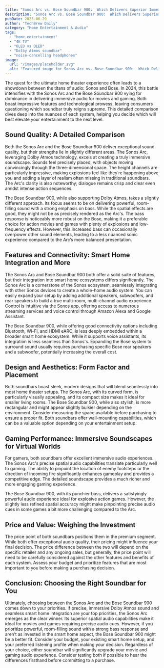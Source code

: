 ```yaml
---
title: "Sonos Arc vs. Bose Soundbar 900:  Which Delivers Superior Immersive Audio for Movies & Gaming in 2024?"
description: "Sonos Arc vs. Bose Soundbar 900:  Which Delivers Superior Immersive Audio for Movies & Gaming in 2024?"
pubDate: 2025-06-29
author: "TechBrew Daily"
category: "Home Entertainment & Audio"
tags:
  - "home-entertainment"
  - "4K TV"
  - "OLED vs QLED"
  - "Dolby Atmos soundbar"
  - "noise-cancelling headphones"
image:
  url: "/images/placeholder.svg"
  alt: "Featured image for Sonos Arc vs. Bose Soundbar 900:  Which Delivers Superior Immersive Audio for Movies & Gaming in 2024?"
---
```


The quest for the ultimate home theater experience often leads to a showdown between the titans of audio: Sonos and Bose.  In 2024, this battle intensifies with the Sonos Arc and the Bose Soundbar 900 vying for dominance in delivering immersive audio for movies and gaming. Both boast impressive features and technological prowess, leaving consumers questioning which soundbar truly reigns supreme. This detailed comparison dives deep into the nuances of each system, helping you decide which will best elevate your entertainment to the next level.


## Sound Quality: A Detailed Comparison

Both the Sonos Arc and the Bose Soundbar 900 deliver exceptional sound quality, but their strengths lie in slightly different areas. The Sonos Arc, leveraging Dolby Atmos technology, excels at creating a truly immersive soundscape.  Sounds feel precisely placed, with objects moving convincingly through the three-dimensional space.  The height channels are particularly impressive, making explosions feel like they’re happening above you and adding a layer of realism often missing in traditional soundbars.  The Arc's clarity is also noteworthy; dialogue remains crisp and clear even amidst intense action sequences.

The Bose Soundbar 900, while also supporting Dolby Atmos, takes a slightly different approach.  Its focus seems to be on delivering powerful, room-filling sound with a strong emphasis on bass.  While the spatial effects are good, they might not be as precisely rendered as the Arc's.  The bass response is noticeably more robust on the Bose, making it a preferable choice for action movies and games with plenty of explosions and low-frequency effects.  However, this increased bass can occasionally overpower other sound elements, leading to a less nuanced sonic experience compared to the Arc’s more balanced presentation.


## Features and Connectivity:  Smart Home Integration and More

The Sonos Arc and Bose Soundbar 900 both offer a solid suite of features, but their integration into smart home ecosystems differs significantly. The Sonos Arc is a cornerstone of the Sonos ecosystem, seamlessly integrating with other Sonos devices to create a whole-home audio system. You can easily expand your setup by adding additional speakers, subwoofers, and rear speakers to build a true multi-room, multi-channel audio experience.  Control is intuitive via the Sonos app, offering access to numerous streaming services and voice control through Amazon Alexa and Google Assistant.

The Bose Soundbar 900, while offering good connectivity options including Bluetooth, Wi-Fi, and HDMI eARC, is less deeply embedded within a broader smart home ecosystem.  While it supports voice assistants, its integration is less seamless than Sonos's. Expanding the Bose system to surround sound usually requires purchasing specific Bose rear speakers and a subwoofer, potentially increasing the overall cost.


## Design and Aesthetics:  Form Factor and Placement

Both soundbars boast sleek, modern designs that will blend seamlessly into most home theater setups.  The Sonos Arc, with its curved form, is particularly visually appealing, and its compact size makes it ideal for smaller living rooms.  The Bose Soundbar 900, while also stylish, is more rectangular and might appear slightly bulkier depending on the environment.  Consider measuring the space available before purchasing to ensure a proper fit.  Both soundbars offer wall-mounting capabilities, which can be a valuable option depending on your entertainment setup.


## Gaming Performance:  Immersive Soundscapes for Virtual Worlds

For gamers, both soundbars offer excellent immersive audio experiences. The Sonos Arc's precise spatial audio capabilities translate particularly well to gaming.  The ability to pinpoint the location of enemy footsteps or the direction of incoming fire significantly enhances gameplay and provides a competitive edge. The detailed soundscape provides a much richer and more engaging gaming experience.  

The Bose Soundbar 900, with its punchier bass, delivers a satisfyingly powerful audio experience ideal for explosive action games. However, the slightly less refined spatial accuracy might make pinpointing precise audio cues in some games a bit more challenging compared to the Arc.


## Price and Value:  Weighing the Investment

The price point of both soundbars positions them in the premium segment. While both offer exceptional audio quality, their pricing might influence your final decision.  The price difference between the two will depend on the specific retailer and any ongoing sales, but generally, the price point will need to be carefully considered against the other features and benefits of each system. Assess your budget and prioritize features that are most important to you before making a purchasing decision.


## Conclusion:  Choosing the Right Soundbar for You

Ultimately, choosing between the Sonos Arc and the Bose Soundbar 900 comes down to your priorities.  If precise, immersive Dolby Atmos sound and seamless smart home integration are your top priorities, the Sonos Arc emerges as the clear winner.  Its superior spatial audio capabilities make it ideal for movies and games requiring precise audio cues.  However, if you prioritize powerful, room-filling sound with a strong bass response and aren’t as invested in the smart home aspect, the Bose Soundbar 900 might be a better fit.   Consider your budget, your existing smart home setup, and your preferred listening profile when making your decision. Regardless of your choice, either soundbar will significantly upgrade your movie and gaming audio experience.  Consider testing both if possible to hear the differences firsthand before committing to a purchase.